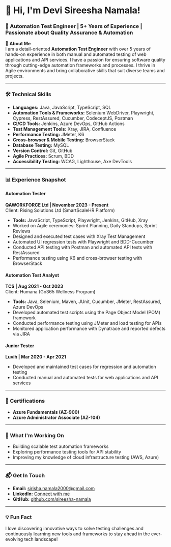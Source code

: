 
# 👋 Hi, I'm Devi Sireesha Namala! 
### 🌟 Automation Test Engineer | 5+ Years of Experience | Passionate about Quality Assurance & Automation

🔧 **About Me**  
I am a detail-oriented **Automation Test Engineer** with over 5 years of hands-on experience in both manual and automated testing of web applications and API services. I have a passion for ensuring software quality through cutting-edge automation frameworks and processes. I thrive in Agile environments and bring collaborative skills that suit diverse teams and projects.

---

### 🛠️ Technical Skills

- **Languages:** Java, JavaScript, TypeScript, SQL  
- **Automation Tools & Frameworks:** Selenium WebDriver, Playwright, Cypress, RestAssured, Cucumber, CodeceptJS, Postman  
- **CI/CD Tools:** Jenkins, Azure DevOps, GitHub Actions  
- **Test Management Tools:** Xray, JIRA, Confluence  
- **Performance Testing:** JMeter, K6  
- **Cross-browser & Mobile Testing:** BrowserStack  
- **Database Testing:** MySQL  
- **Version Control:** Git, GitHub  
- **Agile Practices:** Scrum, BDD  
- **Accessibility Testing:** WCAG, Lighthouse, Axe DevTools

---

### 📊 Experience Snapshot

#### **Automation Tester**  
**QAWORKFORCE Ltd | November 2023 - Present**  
Client: Rising Solutions Ltd (SmartScaleHR Platform)

- **Tools:** JavaScript, TypeScript, Playwright, Jenkins, GitHub, Xray
- Worked on Agile ceremonies: Sprint Planning, Daily Standups, Sprint Reviews
- Designed and executed test cases with Xray Test Management
- Automated UI regression tests with Playwright and BDD-Cucumber
- Conducted API testing with Postman and automated API tests with RestAssured
- Performance testing using K6 and cross-browser testing with BrowserStack

#### **Automation Test Analyst**  
**TCS | Aug 2021 - Oct 2023**  
Client: Humana (Go365 Wellness Program)

- **Tools:** Java, Selenium, Maven, JUnit, Cucumber, JMeter, RestAssured, Azure DevOps
- Developed automated test scripts using the Page Object Model (POM) framework
- Conducted performance testing using JMeter and load testing for APIs
- Monitored application performance with Dynatrace and reported defects via JIRA

#### **Junior Tester**  
**Luvih | Mar 2020 - Apr 2021**

- Developed and maintained test cases for regression and automation testing
- Conducted manual and automated tests for web applications and API services

---

### 📜 Certifications

- **Azure Fundamentals (AZ-900)**  
- **Azure Administrator Associate (AZ-104)**

---

### 🚀 What I'm Working On

- Building scalable test automation frameworks  
- Exploring performance testing tools for API stability  
- Improving my knowledge of cloud infrastructure testing (AWS, Azure)

---

### 📬 Get In Touch

- **Email:** sirisha.namala2000@gmail.com  
- **LinkedIn:** [Connect with me](https://www.linkedin.com/in/sireesha-namala)  
- **GitHub:** [github.com/sireesha-namala](https://github.com/sireesha-namala)

---

### 💡 Fun Fact  
I love discovering innovative ways to solve testing challenges and continuously learning new tools and frameworks to stay ahead in the ever-evolving tech landscape!
